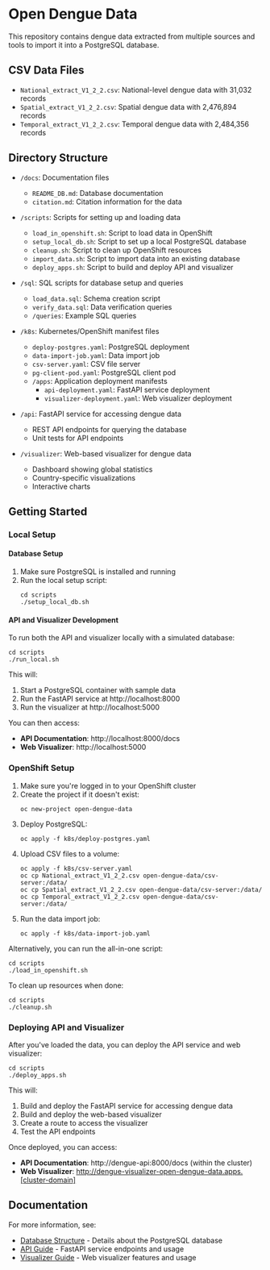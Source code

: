 # Open Dengue Data

This repository contains dengue data extracted from multiple sources and tools to import it into a PostgreSQL database.

## CSV Data Files

- `National_extract_V1_2_2.csv`: National-level dengue data with 31,032 records
- `Spatial_extract_V1_2_2.csv`: Spatial dengue data with 2,476,894 records
- `Temporal_extract_V1_2_2.csv`: Temporal dengue data with 2,484,356 records

## Directory Structure

- `/docs`: Documentation files
  - `README_DB.md`: Database documentation
  - `citation.md`: Citation information for the data

- `/scripts`: Scripts for setting up and loading data
  - `load_in_openshift.sh`: Script to load data in OpenShift
  - `setup_local_db.sh`: Script to set up a local PostgreSQL database
  - `cleanup.sh`: Script to clean up OpenShift resources
  - `import_data.sh`: Script to import data into an existing database
  - `deploy_apps.sh`: Script to build and deploy API and visualizer

- `/sql`: SQL scripts for database setup and queries
  - `load_data.sql`: Schema creation script
  - `verify_data.sql`: Data verification queries
  - `/queries`: Example SQL queries

- `/k8s`: Kubernetes/OpenShift manifest files
  - `deploy-postgres.yaml`: PostgreSQL deployment
  - `data-import-job.yaml`: Data import job
  - `csv-server.yaml`: CSV file server
  - `pg-client-pod.yaml`: PostgreSQL client pod
  - `/apps`: Application deployment manifests
    - `api-deployment.yaml`: FastAPI service deployment
    - `visualizer-deployment.yaml`: Web visualizer deployment

- `/api`: FastAPI service for accessing dengue data
  - REST API endpoints for querying the database
  - Unit tests for API endpoints

- `/visualizer`: Web-based visualizer for dengue data
  - Dashboard showing global statistics
  - Country-specific visualizations
  - Interactive charts

## Getting Started

### Local Setup

#### Database Setup

1. Make sure PostgreSQL is installed and running
2. Run the local setup script:
   ```
   cd scripts
   ./setup_local_db.sh
   ```

#### API and Visualizer Development

To run both the API and visualizer locally with a simulated database:

```
cd scripts
./run_local.sh
```

This will:
1. Start a PostgreSQL container with sample data
2. Run the FastAPI service at http://localhost:8000
3. Run the visualizer at http://localhost:5000

You can then access:
- **API Documentation**: http://localhost:8000/docs
- **Web Visualizer**: http://localhost:5000

### OpenShift Setup

1. Make sure you're logged in to your OpenShift cluster
2. Create the project if it doesn't exist:
   ```
   oc new-project open-dengue-data
   ```
3. Deploy PostgreSQL:
   ```
   oc apply -f k8s/deploy-postgres.yaml
   ```
4. Upload CSV files to a volume:
   ```
   oc apply -f k8s/csv-server.yaml
   oc cp National_extract_V1_2_2.csv open-dengue-data/csv-server:/data/
   oc cp Spatial_extract_V1_2_2.csv open-dengue-data/csv-server:/data/
   oc cp Temporal_extract_V1_2_2.csv open-dengue-data/csv-server:/data/
   ```
5. Run the data import job:
   ```
   oc apply -f k8s/data-import-job.yaml
   ```

Alternatively, you can run the all-in-one script:
```
cd scripts
./load_in_openshift.sh
```

To clean up resources when done:
```
cd scripts
./cleanup.sh
```

### Deploying API and Visualizer

After you've loaded the data, you can deploy the API service and web visualizer:

```
cd scripts
./deploy_apps.sh
```

This will:
1. Build and deploy the FastAPI service for accessing dengue data
2. Build and deploy the web-based visualizer
3. Create a route to access the visualizer
4. Test the API endpoints

Once deployed, you can access:
- **API Documentation**: http://dengue-api:8000/docs (within the cluster)
- **Web Visualizer**: http://dengue-visualizer-open-dengue-data.apps.[cluster-domain]

## Documentation

For more information, see:
- [Database Structure](docs/README_DB.md) - Details about the PostgreSQL database
- [API Guide](docs/API_GUIDE.md) - FastAPI service endpoints and usage
- [Visualizer Guide](docs/VISUALIZER_GUIDE.md) - Web visualizer features and usage